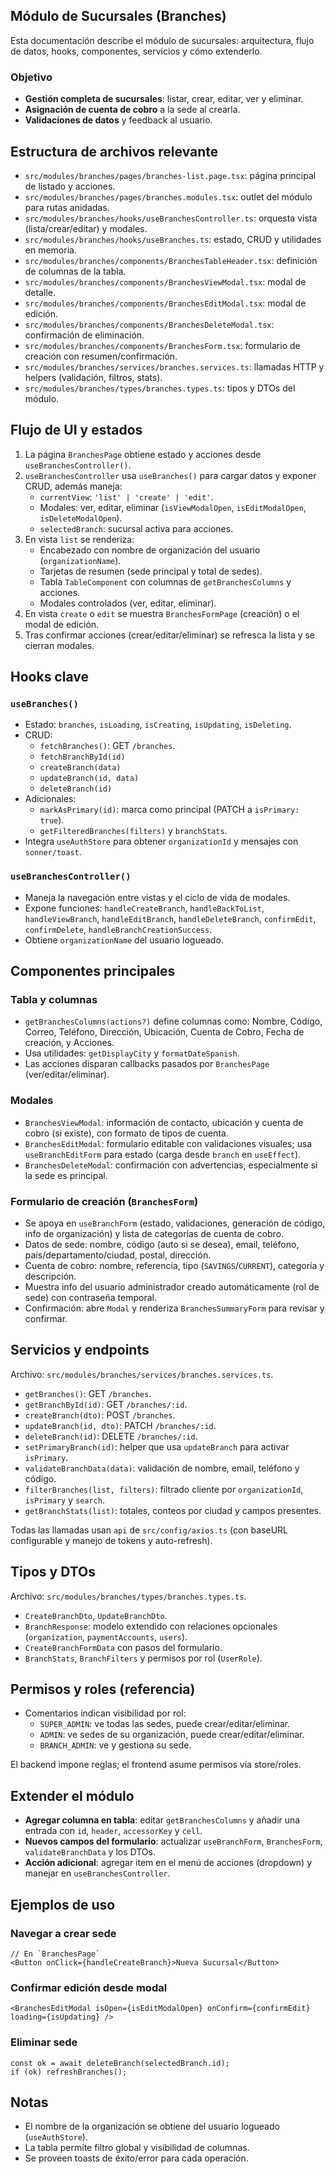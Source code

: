 ## Módulo de Sucursales (Branches)

Esta documentación describe el módulo de sucursales: arquitectura, flujo de datos, hooks, componentes, servicios y cómo extenderlo.

### Objetivo

- **Gestión completa de sucursales**: listar, crear, editar, ver y eliminar.
- **Asignación de cuenta de cobro** a la sede al crearla.
- **Validaciones de datos** y feedback al usuario.

## Estructura de archivos relevante

- `src/modules/branches/pages/branches-list.page.tsx`: página principal de listado y acciones.
- `src/modules/branches/pages/branches.modules.tsx`: outlet del módulo para rutas anidadas.
- `src/modules/branches/hooks/useBranchesController.ts`: orquesta vista (lista/crear/editar) y modales.
- `src/modules/branches/hooks/useBranches.ts`: estado, CRUD y utilidades en memoria.
- `src/modules/branches/components/BranchesTableHeader.tsx`: definición de columnas de la tabla.
- `src/modules/branches/components/BranchesViewModal.tsx`: modal de detalle.
- `src/modules/branches/components/BranchesEditModal.tsx`: modal de edición.
- `src/modules/branches/components/BranchesDeleteModal.tsx`: confirmación de eliminación.
- `src/modules/branches/components/BranchesForm.tsx`: formulario de creación con resumen/confirmación.
- `src/modules/branches/services/branches.services.ts`: llamadas HTTP y helpers (validación, filtros, stats).
- `src/modules/branches/types/branches.types.ts`: tipos y DTOs del módulo.

## Flujo de UI y estados

1. La página `BranchesPage` obtiene estado y acciones desde `useBranchesController()`.
2. `useBranchesController` usa `useBranches()` para cargar datos y exponer CRUD, además maneja:
   - `currentView`: `'list' | 'create' | 'edit'`.
   - Modales: ver, editar, eliminar (`isViewModalOpen`, `isEditModalOpen`, `isDeleteModalOpen`).
   - `selectedBranch`: sucursal activa para acciones.
3. En vista `list` se renderiza:
   - Encabezado con nombre de organización del usuario (`organizationName`).
   - Tarjetas de resumen (sede principal y total de sedes).
   - Tabla `TableComponent` con columnas de `getBranchesColumns` y acciones.
   - Modales controlados (ver, editar, eliminar).
4. En vista `create` o `edit` se muestra `BranchesFormPage` (creación) o el modal de edición.
5. Tras confirmar acciones (crear/editar/eliminar) se refresca la lista y se cierran modales.

## Hooks clave

### `useBranches()`

- Estado: `branches`, `isLoading`, `isCreating`, `isUpdating`, `isDeleting`.
- CRUD:
  - `fetchBranches()`: GET `/branches`.
  - `fetchBranchById(id)`
  - `createBranch(data)`
  - `updateBranch(id, data)`
  - `deleteBranch(id)`
- Adicionales:
  - `markAsPrimary(id)`: marca como principal (PATCH a `isPrimary: true`).
  - `getFilteredBranches(filters)` y `branchStats`.
- Integra `useAuthStore` para obtener `organizationId` y mensajes con `sonner/toast`.

### `useBranchesController()`

- Maneja la navegación entre vistas y el ciclo de vida de modales.
- Expone funciones: `handleCreateBranch`, `handleBackToList`, `handleViewBranch`, `handleEditBranch`, `handleDeleteBranch`, `confirmEdit`, `confirmDelete`, `handleBranchCreationSuccess`.
- Obtiene `organizationName` del usuario logueado.

## Componentes principales

### Tabla y columnas

- `getBranchesColumns(actions?)` define columnas como: Nombre, Código, Correo, Teléfono, Dirección, Ubicación, Cuenta de Cobro, Fecha de creación, y Acciones.
- Usa utilidades: `getDisplayCity` y `formatDateSpanish`.
- Las acciones disparan callbacks pasados por `BranchesPage` (ver/editar/eliminar).

### Modales

- `BranchesViewModal`: información de contacto, ubicación y cuenta de cobro (si existe), con formato de tipos de cuenta.
- `BranchesEditModal`: formulario editable con validaciones visuales; usa `useBranchEditForm` para estado (carga desde `branch` en `useEffect`).
- `BranchesDeleteModal`: confirmación con advertencias, especialmente si la sede es principal.

### Formulario de creación (`BranchesForm`)

- Se apoya en `useBranchForm` (estado, validaciones, generación de código, info de organización) y lista de categorías de cuenta de cobro.
- Datos de sede: nombre, código (auto si se desea), email, teléfono, país/departamento/ciudad, postal, dirección.
- Cuenta de cobro: nombre, referencia, tipo (`SAVINGS`/`CURRENT`), categoría y descripción.
- Muestra info del usuario administrador creado automáticamente (rol de sede) con contraseña temporal.
- Confirmación: abre `Modal` y renderiza `BranchesSummaryForm` para revisar y confirmar.

## Servicios y endpoints

Archivo: `src/modules/branches/services/branches.services.ts`.

- `getBranches()`: GET `/branches`.
- `getBranchById(id)`: GET `/branches/:id`.
- `createBranch(dto)`: POST `/branches`.
- `updateBranch(id, dto)`: PATCH `/branches/:id`.
- `deleteBranch(id)`: DELETE `/branches/:id`.
- `setPrimaryBranch(id)`: helper que usa `updateBranch` para activar `isPrimary`.
- `validateBranchData(data)`: validación de nombre, email, teléfono y código.
- `filterBranches(list, filters)`: filtrado cliente por `organizationId`, `isPrimary` y `search`.
- `getBranchStats(list)`: totales, conteos por ciudad y campos presentes.

Todas las llamadas usan `api` de `src/config/axios.ts` (con baseURL configurable y manejo de tokens y auto-refresh).

## Tipos y DTOs

Archivo: `src/modules/branches/types/branches.types.ts`.

- `CreateBranchDto`, `UpdateBranchDto`.
- `BranchResponse`: modelo extendido con relaciones opcionales (`organization`, `paymentAccounts`, `users`).
- `CreateBranchFormData` con pasos del formulario.
- `BranchStats`, `BranchFilters` y permisos por rol (`UserRole`).

## Permisos y roles (referencia)

- Comentarios indican visibilidad por rol:
  - `SUPER_ADMIN`: ve todas las sedes, puede crear/editar/eliminar.
  - `ADMIN`: ve sedes de su organización, puede crear/editar/eliminar.
  - `BRANCH_ADMIN`: ve y gestiona su sede.

El backend impone reglas; el frontend asume permisos vía store/roles.

## Extender el módulo

- **Agregar columna en tabla**: editar `getBranchesColumns` y añadir una entrada con `id`, `header`, `accessorKey` y `cell`.
- **Nuevos campos del formulario**: actualizar `useBranchForm`, `BranchesForm`, `validateBranchData` y los DTOs.
- **Acción adicional**: agregar item en el menú de acciones (dropdown) y manejar en `useBranchesController`.

## Ejemplos de uso

### Navegar a crear sede

```tsx
// En `BranchesPage`
<Button onClick={handleCreateBranch}>Nueva Sucursal</Button>
```

### Confirmar edición desde modal

```tsx
<BranchesEditModal isOpen={isEditModalOpen} onConfirm={confirmEdit} loading={isUpdating} />
```

### Eliminar sede

```tsx
const ok = await deleteBranch(selectedBranch.id);
if (ok) refreshBranches();
```

## Notas

- El nombre de la organización se obtiene del usuario logueado (`useAuthStore`).
- La tabla permite filtro global y visibilidad de columnas.
- Se proveen toasts de éxito/error para cada operación.


